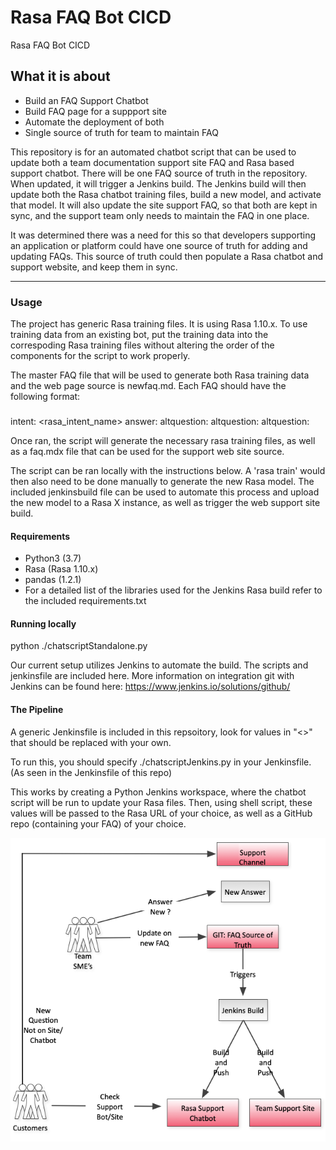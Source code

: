 # Rasa FAQ Bot CICD

Rasa FAQ Bot CICD

## What it is about 

* Build an FAQ Support Chatbot
* Build FAQ page for a suppport site
* Automate the deployment of both
* Single source of truth for team to maintain FAQ

This repository is for an automated chatbot script that can be used to update both a team documentation support site FAQ and Rasa based support chatbot.  There will be one FAQ source of truth in the repository.  When updated, it will trigger a Jenkins build.  The Jenkins build will then update both the Rasa chatbot training files, build a new model, and activate that model.   It will also update the site support FAQ, so that both are kept in sync, and the support team only needs to maintain the FAQ in one place.

It was determined there was a need for this so that developers supporting an application or platform could have one source of truth for adding and updating FAQs.  This source of truth could then populate a Rasa chatbot and support website, and keep them in sync.

----------------
### Usage

The project has generic Rasa training files.  It is using Rasa 1.10.x. To use training data from an existing bot, put the training data into the correspoding Rasa training files without altering the order of the components for the script to work properly.  

The master FAQ file that will be used to generate both Rasa training data and the web page source is newfaq.md.  Each FAQ should have the following format:

### <main question>
intent: <rasa_intent_name>
answer: <answer>
altquestion: <alternate way to ask question for rasa NLU training data>
altquestion: <alternate way to ask question for rasa NLU training data>
altquestion: <alternate way to ask question for rasa NLU training data>
  
Once ran, the script will generate the necessary rasa training files, as well as a faq.mdx file that can be used for the support web site source.

The script can be ran locally with the instructions below.  A 'rasa train' would then also need to be done manually to generate the new Rasa model. The included jenkinsbuild file can be used to automate this process and upload the new model to a Rasa X instance, as well as trigger the web support site build.

#### Requirements

- Python3 (3.7)
- Rasa (Rasa 1.10.x)
- pandas (1.2.1)
- For a detailed list of the libraries used for the Jenkins Rasa build refer to the included requirements.txt

#### Running locally

python ./chatscriptStandalone.py

Our current setup utilizes Jenkins to automate the build.  The scripts and jenkinsfile are included here.  More information on integration git with Jenkins can be found here: https://www.jenkins.io/solutions/github/

#### The Pipeline

A generic Jenkinsfile is included in this repsoitory, look for values in "<>" that should be replaced with your own.

To run this, you should specify ./chatscriptJenkins.py in your Jenkinsfile. (As seen in the Jenkinsfile of this repo)

This works by creating a Python Jenkins workspace, where the chatbot script will be run to update your Rasa files. Then, using shell script, these values will be passed to the Rasa URL of your choice, as well as a GitHub repo (containing your FAQ) of your choice.


![CICD Image](Chatbot-FAQ-CICD.png)


